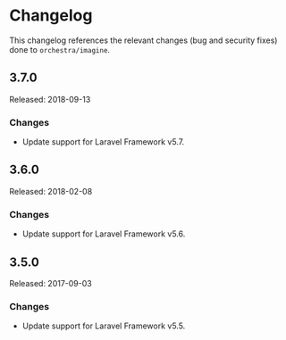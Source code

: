 # Changelog

This changelog references the relevant changes (bug and security fixes) done to `orchestra/imagine`.

## 3.7.0

Released: 2018-09-13

### Changes

* Update support for Laravel Framework v5.7.

## 3.6.0

Released: 2018-02-08

### Changes

* Update support for Laravel Framework v5.6.

## 3.5.0

Released: 2017-09-03

### Changes

* Update support for Laravel Framework v5.5.

